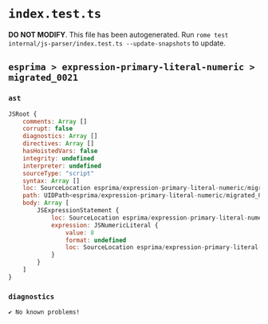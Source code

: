 # `index.test.ts`

**DO NOT MODIFY**. This file has been autogenerated. Run `rome test internal/js-parser/index.test.ts --update-snapshots` to update.

## `esprima > expression-primary-literal-numeric > migrated_0021`

### `ast`

```javascript
JSRoot {
	comments: Array []
	corrupt: false
	diagnostics: Array []
	directives: Array []
	hasHoistedVars: false
	integrity: undefined
	interpreter: undefined
	sourceType: "script"
	syntax: Array []
	loc: SourceLocation esprima/expression-primary-literal-numeric/migrated_0021/input.js 1:0-1:2
	path: UIDPath<esprima/expression-primary-literal-numeric/migrated_0021/input.js>
	body: Array [
		JSExpressionStatement {
			loc: SourceLocation esprima/expression-primary-literal-numeric/migrated_0021/input.js 1:0-1:2
			expression: JSNumericLiteral {
				value: 8
				format: undefined
				loc: SourceLocation esprima/expression-primary-literal-numeric/migrated_0021/input.js 1:0-1:2
			}
		}
	]
}
```

### `diagnostics`

```
✔ No known problems!

```
